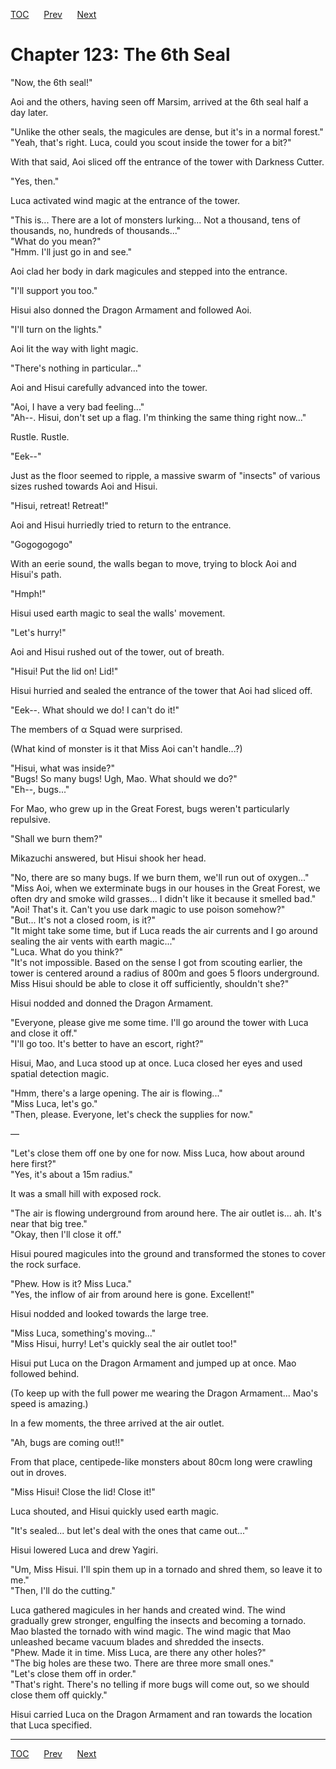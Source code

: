 [TOC](../readme.md)&nbsp;&nbsp;&nbsp;&nbsp;&nbsp;&nbsp;[Prev](section_0037.md)&nbsp;&nbsp;&nbsp;&nbsp;&nbsp;&nbsp;[Next](section_0039.md)



# Chapter 123: The 6th Seal

"Now, the 6th seal!"  
  
Aoi and the others, having seen off Marsim, arrived at the 6th seal half
a day later.  
  
"Unlike the other seals, the magicules are dense, but it's in a normal
forest."  
"Yeah, that's right. Luca, could you scout inside the tower for a
bit?"  
  
With that said, Aoi sliced off the entrance of the tower with Darkness
Cutter.  
  
"Yes, then."  
  
Luca activated wind magic at the entrance of the tower.  
  
"This is... There are a lot of monsters lurking... Not a thousand, tens
of thousands, no, hundreds of thousands..."  
"What do you mean?"  
"Hmm. I'll just go in and see."  
  
Aoi clad her body in dark magicules and stepped into the entrance.  
  
"I'll support you too."  
  
Hisui also donned the Dragon Armament and followed Aoi.  
  
"I'll turn on the lights."  
  
Aoi lit the way with light magic.  
  
"There's nothing in particular..."  
  
Aoi and Hisui carefully advanced into the tower.  
  
"Aoi, I have a very bad feeling..."  
"Ah--. Hisui, don't set up a flag. I'm thinking the same thing right
now..."  
  
Rustle. Rustle.  
  
"Eek--"  
  
Just as the floor seemed to ripple, a massive swarm of "insects" of
various sizes rushed towards Aoi and Hisui.  
  
"Hisui, retreat! Retreat!"  
  
Aoi and Hisui hurriedly tried to return to the entrance.  
  
"Gogogogogo"  
  
With an eerie sound, the walls began to move, trying to block Aoi and
Hisui's path.  
  
"Hmph!"  
  
Hisui used earth magic to seal the walls' movement.  
  
"Let's hurry!"  
  
Aoi and Hisui rushed out of the tower, out of breath.  
  
"Hisui! Put the lid on! Lid!"  
  
Hisui hurried and sealed the entrance of the tower that Aoi had sliced
off.  
  
"Eek--. What should we do! I can't do it!"  
  
The members of α Squad were surprised.  
  
(What kind of monster is it that Miss Aoi can't handle...?)  
  
"Hisui, what was inside?"  
"Bugs! So many bugs! Ugh, Mao. What should we do?"  
"Eh--, bugs..."  
  
For Mao, who grew up in the Great Forest, bugs weren't particularly
repulsive.  
  
"Shall we burn them?"  
  
Mikazuchi answered, but Hisui shook her head.  
  
"No, there are so many bugs. If we burn them, we'll run out of
oxygen..."  
"Miss Aoi, when we exterminate bugs in our houses in the Great Forest,
we often dry and smoke wild grasses... I didn't like it because it
smelled bad."  
"Aoi! That's it. Can't you use dark magic to use poison somehow?"  
"But... It's not a closed room, is it?"  
"It might take some time, but if Luca reads the air currents and I go
around sealing the air vents with earth magic..."  
"Luca. What do you think?"  
"It's not impossible. Based on the sense I got from scouting earlier,
the tower is centered around a radius of 800m and goes 5 floors
underground. Miss Hisui should be able to close it off sufficiently,
shouldn't she?"  
  
Hisui nodded and donned the Dragon Armament.  
  
"Everyone, please give me some time. I'll go around the tower with Luca
and close it off."  
"I'll go too. It's better to have an escort, right?"  
  
Hisui, Mao, and Luca stood up at once. Luca closed her eyes and used
spatial detection magic.  
  
"Hmm, there's a large opening. The air is flowing..."  
"Miss Luca, let's go."  
"Then, please. Everyone, let's check the supplies for now."  
  
—  
  
"Let's close them off one by one for now. Miss Luca, how about around
here first?"  
"Yes, it's about a 15m radius."  
  
It was a small hill with exposed rock.  
  
"The air is flowing underground from around here. The air outlet is...
ah. It's near that big tree."  
"Okay, then I'll close it off."  
  
Hisui poured magicules into the ground and transformed the stones to
cover the rock surface.  
  
"Phew. How is it? Miss Luca."  
"Yes, the inflow of air from around here is gone. Excellent!"  
  
Hisui nodded and looked towards the large tree.  
  
"Miss Luca, something's moving..."  
"Miss Hisui, hurry! Let's quickly seal the air outlet too!"  
  
Hisui put Luca on the Dragon Armament and jumped up at once. Mao
followed behind.  
  
(To keep up with the full power me wearing the Dragon Armament... Mao's
speed is amazing.)  
  
In a few moments, the three arrived at the air outlet.  
  
"Ah, bugs are coming out!!"  
  
From that place, centipede-like monsters about 80cm long were crawling
out in droves.  
  
"Miss Hisui! Close the lid! Close it!"  
  
Luca shouted, and Hisui quickly used earth magic.  
  
"It's sealed... but let's deal with the ones that came out..."  
  
Hisui lowered Luca and drew Yagiri.  
  
"Um, Miss Hisui. I'll spin them up in a tornado and shred them, so leave
it to me."  
"Then, I'll do the cutting."  
  
Luca gathered magicules in her hands and created wind. The wind
gradually grew stronger, engulfing the insects and becoming a tornado.
Mao blasted the tornado with wind magic. The wind magic that Mao
unleashed became vacuum blades and shredded the insects.  
"Phew. Made it in time. Miss Luca, are there any other holes?"  
"The big holes are these two. There are three more small ones."  
"Let's close them off in order."  
"That's right. There's no telling if more bugs will come out, so we
should close them off quickly."  
  
Hisui carried Luca on the Dragon Armament and ran towards the location
that Luca specified.  
  
  


---
[TOC](../readme.md)&nbsp;&nbsp;&nbsp;&nbsp;&nbsp;&nbsp;[Prev](section_0037.md)&nbsp;&nbsp;&nbsp;&nbsp;&nbsp;&nbsp;[Next](section_0039.md)


